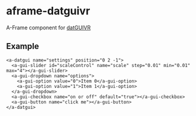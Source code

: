 # aframe-datguivr
A-Frame component for [datGUIVR](https://github.com/dataarts/dat.guiVR)

## Example

    <a-datgui name="settings" position="0 2 -1">
      <a-gui-slider id="scaleControl" name="scale" step="0.01" min="0.01" max="4"></a-gui-slider>
      <a-gui-dropdown name="options">
        <a-gui-option value="0">Item 0</a-gui-option>
        <a-gui-option value="1">Item 1</a-gui-option>
      </a-gui-dropdown>
      <a-gui-checkbox name="on or off" default="true"></a-gui-checkbox>
      <a-gui-button name="click me"></a-gui-button>
    </a-datgui>   
